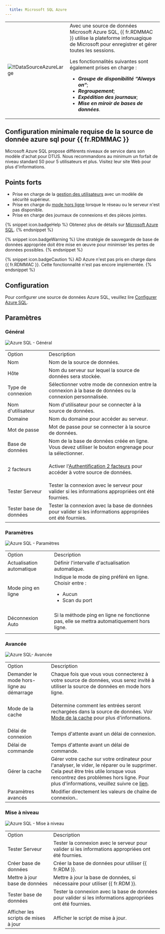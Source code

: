 ```yaml
---
  title: Microsoft SQL Azure
---
```

<table>
	<tr>
		<td>

![!!DataSourceAzureLarge](https://webdevolutions.azureedge.net/docs/common/DataSourceAzureLarge.png) 
		</td>
		<td>
Avec une source de données Microsoft Azure SQL, {{ fr.RDMMAC }} utilise la plateforme infonuagique de Microsoft pour enregistrer et gérer toutes les sessions.  

Les fonctionnalités suivantes sont également prises en charge :  

* ***Groupe de disponibilité “Always on“***; 
* ***Regroupement***; 
* ***Expédition des journaux***; 
* ***Mise en miroir de bases de données***. 
		</td>
	</tr>
</table>

## Configuration minimale requise de la source de donnée azure sql pour {{ fr.RDMMAC }} 

Microsoft Azure SQL propose différents niveaux de service dans son modèle d'achat pour DTUS. Nous recommandons au minimum un forfait de niveau standard S0 pour 5 utilisateurs et plus. Visitez leur site Web pour plus d'informations.  

## Points forts 

* Prise en charge de la [gestion des utilisateurs](/fr/rdm/mac/commands/administration/user-management/) avec un modèle de sécurité supérieur. 
* Prise en charge du [mode hors ligne](/fr/rdm/mac/commands/file/go-offline/) lorsque le réseau ou le serveur n'est pas disponible. 
* Prise en charge des journaux de connexions et des pièces jointes. 

{% snippet icon.badgeHelp %} 
Obtenez plus de détails sur [Microsoft Azure SQL](https://azure.microsoft.com/fr-ca/products/azure-sql/database/). 
{% endsnippet %}
 
{% snippet icon.badgeWarning %} 
Une stratégie de sauvegarde de base de données appropriée doit être mise en œuvre pour minimiser les pertes de données possibles. 
{% endsnippet %}
 
{% snippet icon.badgeCaution %} 
AD Azure n'est pas pris en charge dans {{ fr.RDMMAC }}. Cette fonctionnalité n'est pas encore implémentée. 
{% endsnippet %}
 
## Configuration 

Pour configurer une source de données Azure SQL, veuillez lire [Configurer Azure SQL](/fr/rdm/mac/data-sources/data-sources-types/advanced-data-sources/microsoft-azure-sql/configure-azure-sql/). 

## Paramètres 

### Général 

![Azure SQL - Général](https://webdevolutions.azureedge.net/docs/fr/rdm/mac/clip4264.png) 

<table>
	<tr>
		<td>
Option 
		</td>
		<td>
Description 
		</td>
	</tr>
	<tr>
		<td>
Nom 
		</td>
		<td>
Nom de la source de données. 
		</td>
	</tr>
	<tr>
		<td>
Hôte 
		</td>
		<td>
Nom du serveur sur lequel la source de données sera stockée. 
		</td>
	</tr>
	<tr>
		<td>
Type de connexion 
		</td>
		<td>
Sélectionner votre mode de connexion entre la connexion à la base de données ou la connexion personnalisée. 
		</td>
	</tr>
	<tr>
		<td>
Nom d'utilisateur 
		</td>
		<td>
Nom d'utilisateur pour se connecter à la source de données. 
		</td>
	</tr>
	<tr>
		<td>
Domaine 
		</td>
		<td>
Nom du domaine pour accéder au serveur. 
		</td>
	</tr>
	<tr>
		<td>
Mot de passe 
		</td>
		<td>
Mot de passe pour se connecter à la source de données. 
		</td>
	</tr>
	<tr>
		<td>
Base de données 
		</td>
		<td>
Nom de la base de données créée en ligne. Vous devez utiliser le bouton engrenage pour la sélectionner. 
		</td>
	</tr>
	<tr>
		<td>
2 facteurs 
		</td>
		<td>

Activer l'[Authentification 2 facteurs](/fr/rdm/mac/data-sources/multi-factor-authentication/) pour accéder à votre source de données. 
		</td>
	</tr>
	<tr>
		<td>
Tester Serveur 
		</td>
		<td>
Tester la connexion avec le serveur pour valider si les informations appropriées ont été fournies. 
		</td>
	</tr>
	<tr>
		<td>
Tester base de données 
		</td>
		<td>
Tester la connexion avec la base de données pour valider si les informations appropriées ont été fournies. 
		</td>
	</tr>
</table>

### Paramètres 

![Azure SQL - Paramètres](https://webdevolutions.azureedge.net/docs/fr/rdm/mac/clip4251.png) 

<table>
	<tr>
		<td>
Option 
		</td>
		<td>
Description 
		</td>
	</tr>
	<tr>
		<td>
Actualisation automatique 
		</td>
		<td>
Définir l'intervalle d'actualisation automatique. 
		</td>
	</tr>
	<tr>
		<td>
Mode ping en ligne 
		</td>
		<td>
Indique le mode de ping préféré en ligne. Choisir entre : 

* Aucun 
* Scan du port 
		</td>
	</tr>
	<tr>
		<td>
Déconnexion Auto 
		</td>
		<td>
Si la méthode ping en ligne ne fonctionne pas, elle se mettra automatiquement hors ligne. 
		</td>
	</tr>
</table>

### Avancée 

![Azure SQL- Avancée](https://webdevolutions.azureedge.net/docs/fr/rdm/mac/clip4252.png) 

<table>
	<tr>
		<td>
Option 
		</td>
		<td>
Description 
		</td>
	</tr>
	<tr>
		<td>
Demander le mode hors-ligne au démarrage 
		</td>
		<td>
Chaque fois que vous vous connecterez à votre source de données, vous serez invité à utiliser la source de données en mode hors ligne. 
		</td>
	</tr>
	<tr>
		<td>
Mode de la cache 
		</td>
		<td>

Détermine comment les entrées seront rechargées dans la source de données. Voir [Mode de la cache](/fr/rdm/mac/data-sources/caching/) pour plus d'informations. 
		</td>
	</tr>
	<tr>
		<td>
Délai de connexion 
		</td>
		<td>
Temps d'attente avant un délai de connexion. 
		</td>
	</tr>
	<tr>
		<td>
Délai de commande 
		</td>
		<td>
Temps d'attente avant un délai de commande. 
		</td>
	</tr>
	<tr>
		<td>
Gérer la cache 
		</td>
		<td>
Gérer votre cache sur votre ordinateur pour l'analyser, le vider, le réparer ou le supprimer. Cela peut être très utile lorsque vous rencontrez des problèmes hors ligne. Pour plus d'informations, veuillez suivre ce [lien](/fr/rdm/mac/data-sources/manage-cache/). 
		</td>
	</tr>
	<tr>
		<td>
Paramètres avancés 
		</td>
		<td>
Modifier directement les valeurs de chaîne de connexion.. 
		</td>
	</tr>
</table>

### Mise à niveau 

![Azure SQL - Mise à niveau](https://webdevolutions.azureedge.net/docs/fr/rdm/mac/clip4253.png) 

<table>
	<tr>
		<td>
Option 
		</td>
		<td>
Description 
		</td>
	</tr>
	<tr>
		<td>
Tester Serveur 
		</td>
		<td>
Tester la connexion avec le serveur pour valider si les informations appropriées ont été fournies. 
		</td>
	</tr>
	<tr>
		<td>
Créer base de données 
		</td>
		<td>
Créer la base de données pour utiliser {{ fr.RDM }}. 
		</td>
	</tr>
	<tr>
		<td>
Mettre à jour base de données 
		</td>
		<td>
Mettre à jour la base de données, si nécessaire pour utiliser {{ fr.RDM }}. 
		</td>
	</tr>
	<tr>
		<td>
Tester base de données 
		</td>
		<td>
Tester la connexion avec la base de données pour valider si les informations appropriées ont été fournies. 
		</td>
	</tr>
	<tr>
		<td>
Afficher les scripts de mises à jour 
		</td>
		<td>
Afficher le script de mise à jour. 
		</td>
	</tr>
</table>
